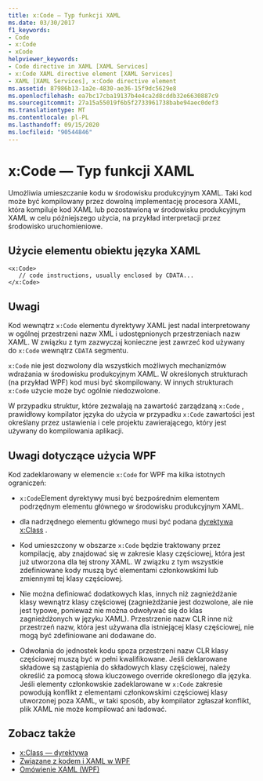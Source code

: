 ```yaml
---
title: x:Code — Typ funkcji XAML
ms.date: 03/30/2017
f1_keywords:
- Code
- x:Code
- xCode
helpviewer_keywords:
- Code directive in XAML [XAML Services]
- x:Code XAML directive element [XAML Services]
- XAML [XAML Services], x:Code directive element
ms.assetid: 87986b13-1a2e-4830-ae36-15f9dc5629e8
ms.openlocfilehash: ea7bc17cba19137b4e4ca2d8cddb32e6630887c9
ms.sourcegitcommit: 27a15a55019f6b5f2733961738babe94aec0def3
ms.translationtype: MT
ms.contentlocale: pl-PL
ms.lasthandoff: 09/15/2020
ms.locfileid: "90544846"
---
```

# <a name="xcode-intrinsic-xaml-type"></a>x:Code — Typ funkcji XAML
Umożliwia umieszczanie kodu w środowisku produkcyjnym XAML. Taki kod może być kompilowany przez dowolną implementację procesora XAML, która kompiluje kod XAML lub pozostawioną w środowisku produkcyjnym XAML w celu późniejszego użycia, na przykład interpretacji przez środowisko uruchomieniowe.

## <a name="xaml-object-element-usage"></a>Użycie elementu obiektu języka XAML

```xaml
<x:Code>
   // code instructions, usually enclosed by CDATA...
</x:Code>
```

## <a name="remarks"></a>Uwagi

Kod wewnątrz `x:Code` elementu dyrektywy XAML jest nadal interpretowany w ogólnej przestrzeni nazw XML i udostępnionych przestrzeniach nazw XAML. W związku z tym zazwyczaj konieczne jest zawrzeć kod używany do `x:Code` wewnątrz `CDATA` segmentu.

`x:Code` nie jest dozwolony dla wszystkich możliwych mechanizmów wdrażania w środowisku produkcyjnym XAML. W określonych strukturach (na przykład WPF) kod musi być skompilowany. W innych strukturach `x:Code` użycie może być ogólnie niedozwolone.

W przypadku struktur, które zezwalają na zawartość zarządzaną `x:Code` , prawidłowy kompilator języka do użycia w przypadku `x:Code` zawartości jest określany przez ustawienia i cele projektu zawierającego, który jest używany do kompilowania aplikacji.

## <a name="wpf-usage-notes"></a>Uwagi dotyczące użycia WPF

Kod zadeklarowany w elemencie `x:Code` for WPF ma kilka istotnych ograniczeń:

- `x:Code`Element dyrektywy musi być bezpośrednim elementem podrzędnym elementu głównego w środowisku produkcyjnym XAML.

- dla nadrzędnego elementu głównego musi być podana [dyrektywa x:Class](xclass-directive.md) .

- Kod umieszczony w obszarze `x:Code` będzie traktowany przez kompilację, aby znajdować się w zakresie klasy częściowej, która jest już utworzona dla tej strony XAML. W związku z tym wszystkie zdefiniowane kody muszą być elementami członkowskimi lub zmiennymi tej klasy częściowej.

- Nie można definiować dodatkowych klas, innych niż zagnieżdżanie klasy wewnątrz klasy częściowej (zagnieżdżanie jest dozwolone, ale nie jest typowe, ponieważ nie można odwoływać się do klas zagnieżdżonych w języku XAML). Przestrzenie nazw CLR inne niż przestrzeń nazw, która jest używana dla istniejącej klasy częściowej, nie mogą być zdefiniowane ani dodawane do.

- Odwołania do jednostek kodu spoza przestrzeni nazw CLR klasy częściowej muszą być w pełni kwalifikowane. Jeśli deklarowane składowe są zastąpienia do składowych klasy częściowej, należy określić za pomocą słowa kluczowego override określonego dla języka. Jeśli elementy członkowskie zadeklarowane w `x:Code` zakresie powodują konflikt z elementami członkowskimi częściowej klasy utworzonej poza XAML, w taki sposób, aby kompilator zgłaszał konflikt, plik XAML nie może kompilować ani ładować.

## <a name="see-also"></a>Zobacz także

- [x:Class — dyrektywa](xclass-directive.md)
- [Związane z kodem i XAML w WPF](/dotnet/desktop/wpf/advanced/code-behind-and-xaml-in-wpf)
- [Omówienie XAML (WPF)](../fundamentals/xaml.md)

